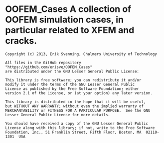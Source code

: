 OOFEM_Cases
A collection of OOFEM simulation cases, in particular related to XFEM 
and cracks.
===========

	Copyright (c) 2013, Erik Svenning, Chalmers University of Technology

	All files in the GitHub repository "https://github.com/erisve/OOFEM_Cases"
	are distributed under the GNU Lesser General Public License:

    This library is free software; you can redistribute it and/or
    modify it under the terms of the GNU Lesser General Public
    License as published by the Free Software Foundation; either
    version 2.1 of the License, or (at your option) any later version.

    This library is distributed in the hope that it will be useful,
    but WITHOUT ANY WARRANTY; without even the implied warranty of
    MERCHANTABILITY or FITNESS FOR A PARTICULAR PURPOSE.  See the GNU
    Lesser General Public License for more details.

    You should have received a copy of the GNU Lesser General Public
    License along with this library; if not, write to the Free Software
    Foundation, Inc., 51 Franklin Street, Fifth Floor, Boston, MA  02110-1301  USA


